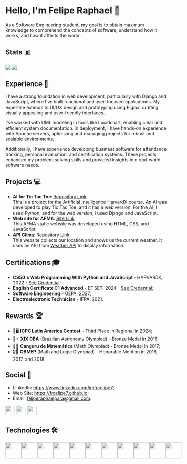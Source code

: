 # Hello, I'm Felipe Raphael 👋

As a Software Engineering student, my goal is to obtain maximum knowledge to comprehend the concepts of software, understand how it works, and how it affects the world.

## Stats 📊
<img src="https://github-readme-streak-stats.herokuapp.com/?user=frcelipe7&theme=dark&count_private=true&bg_color=0d1116&title_color=ce09ec&text_color=a4aacb"> <img src="https://github-readme-stats.vercel.app/api/top-langs/?username=frcelipe7&layout=compact&theme=dark">

## Experience 💼
I have a strong foundation in web development, particularly with Django and JavaScript, where I've built functional and user-focused applications. My expertise extends to UI/UX design and prototyping using Figma, crafting visually appealing and user-friendly interfaces.

I've worked with UML modeling in tools like Lucidchart, enabling clear and efficient system documentation. In deployment, I have hands-on experience with Apache servers, optimizing and managing projects for robust and scalable environments.

Additionally, I have experience developing business software for attendance tracking, personal evaluation, and certification systems. These projects enhanced my problem-solving skills and provided insights into real-world software needs.

## Projects 💻
- **AI for Tic Tac Toe**: [Repository Link](https://github.com/Engenharia-de-Software-da-UEPA/ia-jogo-da-velha); <br>
  This is a project for the Artificial Intelligence HarvardX course. An AI was developed to play Tic Tac Toe, and it has a web version. For the AI, I used Python, and for the web version, I used Django and JavaScript.
- **Web site for AFMA**: [Site Link](https://filhasdomel.github.io/site/); <br>
  This AFMA static website was developed using HTML, CSS, and JavaScript.
- **API Clima**: [Repository Link](https://github.com/frcelipe7/api-clima); <br>
  This website collects our location and shows us the current weather. It uses an API from [Weather API](https://openweathermap.org/api) to display information.

## Certifications 🎓
- **CS50's Web Programming With Python and JavaScript** - HARVARDX, 2022 - <a target="_blank" href="https://certificates.cs50.io/cbce5229-c2f3-453f-8bcc-4992ef105792.pdf?size=letter">See Credential</a>;
- **English Certificate C1 Advanced** - EF SET, 2024 - <a target="_blank" href="https://cert.efset.org/ngxuh7">See Credential</a>;
- **Software Engineering** - UEPA, 2027;
- **Electroelectronic Technician** - IFPA, 2021.

## Rewards 🏆
- 🥉🖥️ **ICPC Latin America Contest** - Third Place in Regional in 2024;
- 🥉⭐ **XIX OBA** (Brazilian Astronomy Olympiad) - Bronze Medal in 2016;
- 🥉➗ **Canguru de Matemática** (Math Olympiad) - Bronze Medal in 2017;
- 🎖️🧮 **OBMEP** (Math and Logic Olympiad) - Honorable Mention in 2016, 2017, and 2018.

## Social 🤝
- LinkedIn: <a target="_blank" href="https://www.linkedin.com/in/frcelipe7">https://www.linkedin.com/in/frcelipe7</a>;
- Web Site: <a target="_blank" href="https://frcelipe7.github.io">https://frcelipe7.github.io</a>;
- Email: <a target="_blank" href="mailto:feliperaphaelpara@gmail.com">feliperaphaelpara@gmail.com</a>.

[<img height="30px" marginLeft="5px" src="https://img.shields.io/badge/LinkedIn-0077B5?style=for-the-badge&logo=linkedin&logoColor=white">](https://www.linkedin.com/in/frcelipe7/)
[<img height="30px" marginLeft="5px" src="https://img.shields.io/badge/website-000000?style=for-the-badge&logo=About.me&logoColor=white">](https://frcelipe7.github.io/)
[<img height="30px" src="https://img.shields.io/badge/Gmail-D14836?style=for-the-badge&logo=gmail&logoColor=white">](mailto:feliperaphaelpara@gmail.com)

<div>
    <h2>Technologies 🛠️</h2>
    <div style="display: flex;">
        <img width="50px;" height="50px;" src="https://cdn.jsdelivr.net/gh/devicons/devicon/icons/html5/html5-original.svg" />
        <img width="50px;" height="50px;" src="https://cdn.jsdelivr.net/gh/devicons/devicon/icons/css3/css3-original.svg" />
        <img width="50px;" height="50px;" src="https://cdn.jsdelivr.net/gh/devicons/devicon/icons/javascript/javascript-original.svg" />
        <img width="50px;" height="50px;" src="https://cdn.jsdelivr.net/gh/devicons/devicon/icons/python/python-original.svg" />
        <img width="50px;" height="50px;" src="https://cdn.jsdelivr.net/gh/devicons/devicon@latest/icons/django/django-plain.svg" />
        <img width="50px;" height="50px;" src="https://cdn.jsdelivr.net/gh/devicons/devicon/icons/git/git-original.svg" />
        <img width="50px;" height="50px;" src="https://cdn.jsdelivr.net/gh/devicons/devicon/icons/java/java-original.svg" />
        <img width="50px;" height="50px;" src="https://cdn.jsdelivr.net/gh/devicons/devicon/icons/sass/sass-original.svg" />
        <img width="50px;" height="50px;" src="https://cdn.jsdelivr.net/gh/devicons/devicon@latest/icons/unifiedmodelinglanguage/unifiedmodelinglanguage-original.svg" />
        <img width="50px;" height="50px;" src="https://cdn.jsdelivr.net/gh/devicons/devicon@latest/icons/figma/figma-original.svg" />
        <img width="50px;" height="50px;" src="https://cdn.jsdelivr.net/gh/devicons/devicon@latest/icons/vscode/vscode-original.svg" />
</div>
